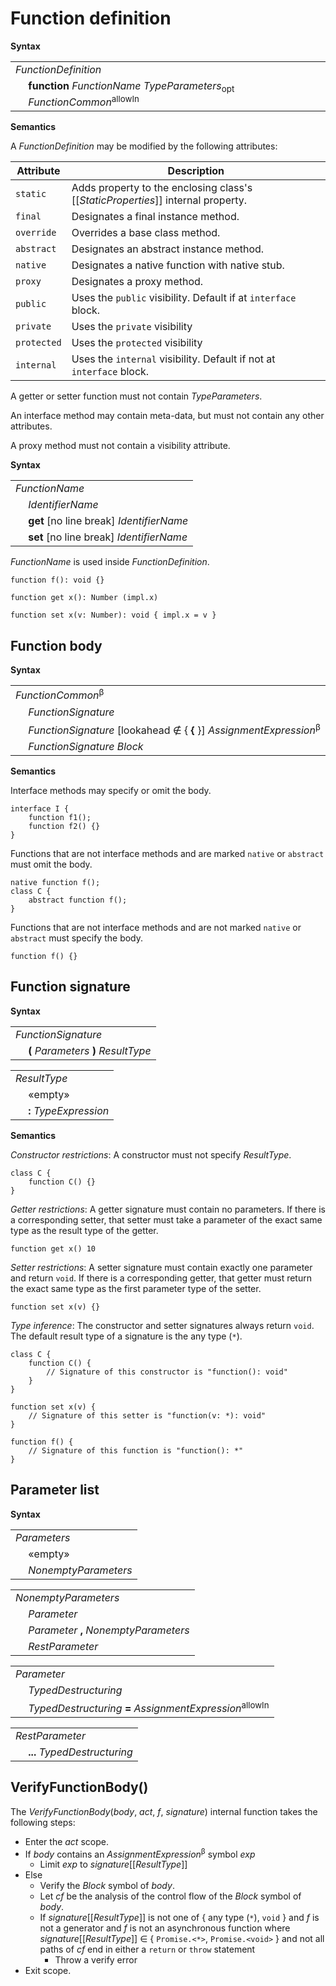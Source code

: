 # Function definition

**Syntax**

<table>
    <tr>
        <td colspan="2"><i>FunctionDefinition</i></td>
    </tr>
    <tr>
        <td>&nbsp;</td><td><b>function</b> <i>FunctionName</i> <i>TypeParameters</i><sub>opt</sub> <i>FunctionCommon</i><sup>allowIn</sup></td>
    </tr>
</table>

**Semantics**

A *FunctionDefinition* may be modified by the following attributes:

| Attribute       | Description |
| --------------- | ----------- |
| `static`        | Adds property to the enclosing class's \[\[*StaticProperties*\]\] internal property. |
| `final`         | Designates a final instance method. |
| `override`      | Overrides a base class method. |
| `abstract`      | Designates an abstract instance method. |
| `native`        | Designates a native function with native stub. |
| `proxy`         | Designates a proxy method. |
| `public`        | Uses the `public` visibility. Default if at `interface` block. |
| `private`       | Uses the `private` visibility |
| `protected`     | Uses the `protected` visibility |
| `internal`      | Uses the `internal` visibility. Default if not at `interface` block. |

A getter or setter function must not contain *TypeParameters*.

An interface method may contain meta-data, but must not contain any other attributes.

A proxy method must not contain a visibility attribute.

**Syntax**

<table>
    <tr>
        <td colspan="2"><i>FunctionName</i></td>
    </tr>
    <tr>
        <td>&nbsp;</td><td><i>IdentifierName</i></td>
    </tr>
    <tr>
        <td>&nbsp;</td><td><b>get</b> [no line break] <i>IdentifierName</i></td>
    </tr>
    <tr>
        <td>&nbsp;</td><td><b>set</b> [no line break] <i>IdentifierName</i></td>
    </tr>
</table>

*FunctionName* is used inside *FunctionDefinition*.

```
function f(): void {}

function get x(): Number (impl.x)

function set x(v: Number): void { impl.x = v }
```

## Function body

**Syntax**

<table>
    <tr>
        <td colspan="2"><i>FunctionCommon</i><sup>β</sup></td>
    </tr>
    <tr>
        <td>&nbsp;</td><td><i>FunctionSignature</i></td>
    </tr>
    <tr>
        <td>&nbsp;</td><td><i>FunctionSignature</i> [lookahead ∉ { <b>&#x7B;</b> }] <i>AssignmentExpression</i><sup>β</sup></td>
    </tr>
    <tr>
        <td>&nbsp;</td><td><i>FunctionSignature</i> <i>Block</i></td>
    </tr>
</table>

**Semantics**

Interface methods may specify or omit the body.

```
interface I {
    function f1();
    function f2() {}
}
```

Functions that are not interface methods and are marked `native` or `abstract` must omit the body.

```
native function f();
class C {
    abstract function f();
}
```

Functions that are not interface methods and are not marked `native` or `abstract` must specify the body.

```
function f() {}
```

## Function signature

**Syntax**

<table>
    <tr>
        <td colspan="2"><i>FunctionSignature</i></td>
    </tr>
    <tr>
        <td>&nbsp;</td><td><b>(</b> <i>Parameters</i> <b>)</b> <i>ResultType</i></td>
    </tr>
</table>

<table>
    <tr>
        <td colspan="2"><i>ResultType</i></td>
    </tr>
    <tr>
        <td>&nbsp;</td><td>«empty»</td>
    </tr>
    <tr>
        <td>&nbsp;</td><td><b>:</b> <i>TypeExpression</i></td>
    </tr>
</table>

**Semantics**

*Constructor restrictions*: A constructor must not specify *ResultType*.

```
class C {
    function C() {}
}
```

*Getter restrictions*: A getter signature must contain no parameters. If there is a corresponding setter, that setter must take a parameter of the exact same type as the result type of the getter.

```
function get x() 10
```

*Setter restrictions*: A setter signature must contain exactly one parameter and return `void`. If there is a corresponding getter, that getter must return the exact same type as the first parameter type of the setter.

```
function set x(v) {}
```

*Type inference*: The constructor and setter signatures always return `void`. The default result type of a signature is the any type (`*`).

```
class C {
    function C() {
        // Signature of this constructor is "function(): void"
    }
}

function set x(v) {
    // Signature of this setter is "function(v: *): void"
}

function f() {
    // Signature of this function is "function(): *"
}
```

## Parameter list

**Syntax**

<table>
    <tr>
        <td colspan="2"><i>Parameters</i></td>
    </tr>
    <tr>
        <td>&nbsp;</td><td>«empty»</td>
    </tr>
    <tr>
        <td>&nbsp;</td><td><i>NonemptyParameters</i></td>
    </tr>
</table>

<table>
    <tr>
        <td colspan="2"><i>NonemptyParameters</i></td>
    </tr>
    <tr>
        <td>&nbsp;</td><td><i>Parameter</i></td>
    </tr>
    <tr>
        <td>&nbsp;</td><td><i>Parameter</i> <b>,</b> <i>NonemptyParameters</i></td>
    </tr>
    <tr>
        <td>&nbsp;</td><td><i>RestParameter</i></td>
    </tr>
</table>

<table>
    <tr>
        <td colspan="2"><i>Parameter</i></td>
    </tr>
    <tr>
        <td>&nbsp;</td><td><i>TypedDestructuring</i></td>
    </tr>
    <tr>
        <td>&nbsp;</td><td><i>TypedDestructuring</i> <b>=</b> <i>AssignmentExpression</i><sup>allowIn</sup></td>
    </tr>
</table>

<table>
    <tr>
        <td colspan="2"><i>RestParameter</i></td>
    </tr>
    <tr>
        <td>&nbsp;</td><td><b>...</b> <i>TypedDestructuring</i></td>
    </tr>
</table>

## VerifyFunctionBody()

The *VerifyFunctionBody*(*body*, *act*, *f*, *signature*) internal function takes the following steps:

* Enter the *act* scope.
* If *body* contains an <i>AssignmentExpression</i><sup>β</sup> symbol *exp*
  * Limit *exp* to *signature*\[\[*ResultType*\]\]
* Else
  * Verify the <i>Block</i> symbol of *body*.
  * Let *cf* be the analysis of the control flow of the <i>Block</i> symbol of *body*.
  * If *signature*\[\[*ResultType*\]\] is not one of { any type (`*`), `void` } and *f* is not a generator and *f* is not an asynchronous function where *signature*\[\[*ResultType*\]\] ∈ { `Promise.<*>`, `Promise.<void>` } and not all paths of *cf* end in either a `return` or `throw` statement
    * Throw a verify error
* Exit scope.
